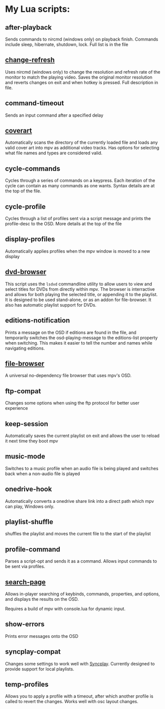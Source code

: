 # My Lua scripts:

## after-playback
Sends commands to nircmd (windows only) on playback finish. Commands include sleep, hibernate, shutdown, lock. Full list is in the file

## [change-refresh](https://github.com/CogentRedTester/mpv-changerefresh)
Uses nircmd (windows only) to change the resolution and refresh rate of the monitor to match the playing video.
Saves the original monitor resolution and reverts changes on exit and when hotkey is pressed.
Full description in file.

## command-timeout
Sends an input command after a specified delay

## [coverart](https://github.com/CogentRedTester/mpv-coverart)
Automatically scans the directory of the currently loaded file and loads any valid cover art into mpv as additional video tracks.
Has options for selecting what file names and types are considered valid.

## cycle-commands
Cycles through a series of commands on a keypress. Each iteration of the cycle can contain as many commands as one wants. Syntax details are at the top of the file.

## cycle-profile
Cycles through a list of profiles sent via a script message and prints the profile-desc to the OSD. More details at the top of the file

## display-profiles
Automatically applies profiles when the mpv window is moved to a new display

## [dvd-browser](https://github.com/CogentRedTester/mpv-dvd-browser)
This script uses the `lsdvd` commandline utility to allow users to view and select titles for DVDs from directly within mpv. The browser is interractive and allows for both playing the selected title, or appending it to the playlist. It is designed to be used stand-alone, or as an addon for file-browser. It also has automatic playlist support for DVDs.

## editions-notification
Prints a message on the OSD if editions are found in the file, and temporarily switches the osd-playing-message to the editions-list property when switching. This makes it easier to tell the number and names while navigating editions.

## [file-browser](https://github.com/CogentRedTester/mpv-file-browser)
A universal no-dependency file browser that uses mpv's OSD.

## ftp-compat
Changes some options when using the ftp protocol for better user experience

## keep-session
Automatically saves the current playlist on exit and allows the user to reload it next time they boot mpv

## music-mode
Switches to a music profile when an audio file is being played and switches back when a non-audio file is played

## onedrive-hook
Automatically converts a onedrive share link into a direct path which mpv can play, Windows only.

## playlist-shuffle
shuffles the playlist and moves the current file to the start of the playlist

## profile-command
Parses a script-opt and sends it as a command. Allows input commands to be sent via profiles.

## [search-page](https://github.com/CogentRedTester/mpv-search-page)
Allows in-player searching of keybinds, commands, properties, and options, and displays the results on the OSD.

Requires a build of mpv with console.lua for dynamic input.

## show-errors
Prints error messages onto the OSD

## syncplay-compat
Changes some settings to work well with [Syncplay](https://syncplay.pl/). Currently designed to provide support for local playlists.

## temp-profiles
Allows you to apply a profile with a timeout, after which another profile is called to revert the changes. Works well with osc layout changes.
